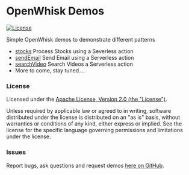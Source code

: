 # OpenWhisk Demos

[![License](https://img.shields.io/badge/license-Apache--2.0-blue.svg)](http://www.apache.org/licenses/LICENSE-2.0)

Simple OpenWhisk demos to demonstrate different patterns

- [stocks](./stocks) Process Stocks using a Severless action
- [sendEmail](./sendEmail) Send Email using a Serverless action
- [searchVideo](./searchVideo) Search Videos a Serverless action
- More to come, stay tuned....

### License

Licensed under the [Apache License, Version 2.0 (the "License")](http://www.apache.org/licenses/LICENSE-2.0.html).

Unless required by applicable law or agreed to in writing, software distributed under the license is distributed on an "as is" basis, without warranties or conditions of any kind, either express or implied. See the license for the specific language governing permissions and limitations under the license.

### Issues

Report bugs, ask questions and request demos [here on GitHub](../../issues).
